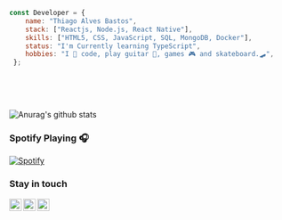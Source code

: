 ```javascript 
const Developer = {   
    name: "Thiago Alves Bastos",
    stack: ["Reactjs, Node.js, React Native"],
    skills: ["HTML5, CSS, JavaScript, SQL, MongoDB, Docker"], 
    status: "I'm Currently learning TypeScript",    
    hobbies: "I 💜 code, play guitar 🎸, games 🎮 and skateboard.🛹",    
 };
    
 ```                       
                               
 <br />                                                                        
 <br />                                                              
                                     
                  
![Anurag's github stats](https://github-readme-stats.vercel.app/api?username=the-one-who-knoccks&show_icons=true&theme=dark)
          
                 
### Spotify Playing 🎧           
[![Spotify](https://now-playing-spotify.vercel.app/api/spotify)](https://open.spotify.com/user/thiagoalves.informatica)
                               
                                                                          
                                                                                          
### Stay in touch                                                    
          
[<img align="left" alt="the-one-who-knoccks | Twitter" width="22px" src="https://cdn.jsdelivr.net/npm/simple-icons@v3/icons/twitter.svg" />][twitter]
[<img align="left" alt="the.one.who.knoccks | LinkedIn" width="22px" src="https://cdn.jsdelivr.net/npm/simple-icons@v3/icons/linkedin.svg" />][linkedin]
[<img align="left" alt="the-one-who-knoccks | Instagram" width="22px" src="https://cdn.jsdelivr.net/npm/simple-icons@v3/icons/instagram.svg" />][instagram]
        
             
[twitter]: https://twitter.com/the-one-who-knoccks     
[instagram]: https://instagram.com/the.one.who.knoccks  
[linkedin]: https://linkedin.com/in/thiagoalves89 
    
        
                 
   
 
   
